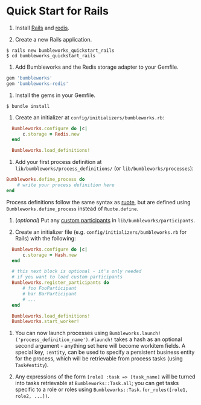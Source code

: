 # Quick Start for Rails

1. Install [Rails](http://rubyonrails.org) and [redis](http://redis.io).

1. Create a new Rails application.

  ```
  $ rails new bumbleworks_quickstart_rails
  $ cd bumbleworks_quickstart_rails
  ```

1. Add Bumbleworks and the Redis storage adapter to your Gemfile.

  ```ruby
  gem 'bumbleworks'
  gem 'bumbleworks-redis'
  ```

1. Install the gems in your Gemfile.
  ```
  $ bundle install
  ```

1. Create an initializer at `config/initializers/bumbleworks.rb`:

  ```ruby
    Bumbleworks.configure do |c|
        c.storage = Redis.new
    end

    Bumbleworks.load_definitions!
  ```

1. Add your first process definition at `lib/bumbleworks/process_definitions/` (or `lib/bumbleworks/processes`):

  ```ruby
  Bumbleworks.define_process do
      # write your process definition here
  end
  ```

  Process definitions follow the same syntax as [ruote](http://ruote.rubyforge.org/definitions.html), but are defined using `Bumbleworks.define_process` instead of `Ruote.define`.

1. (*optional*) Put any [custom participants](http://ruote.rubyforge.org/implementing_participants.html) in `lib/bumbleworks/participants`.

1. Create an initializer file (e.g. `config/initializers/bumbleworks.rb` for Rails) with the following:

  ```ruby
    Bumbleworks.configure do |c|
        c.storage = Hash.new
    end

    # this next block is optional - it's only needed
    # if you want to load custom participants
    Bumbleworks.register_participants do
        # foo FooParticipant
        # bar BarParticipant
        # ...
    end

    Bumbleworks.load_definitions!
    Bumbleworks.start_worker!
  ```

1. You can now launch processes using `Bumbleworks.launch!('process_definition_name')`.  `#launch!` takes a hash as an optional second argument - anything set here will become workitem fields.  A special key, `:entity`, can be used to specify a persistent business entity for the process, which will be retrievable from process tasks (using `Task#entity`).

1. Any expressions of the form `[role] :task => [task_name]` will be turned into tasks retrievable at `Bumbleworks::Task.all`; you can get tasks specific to a role or roles using `Bumbleworks::Task.for_roles([role1, role2, ...])`.
